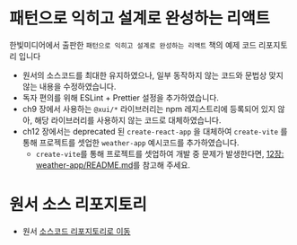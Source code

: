 # 패턴으로 익히고 설계로 완성하는 리액트

한빛미디어에서 출판한 `패턴으로 익히고 설계로 완성하는 리액트` 책의 예제 코드 리포지토리 입니다

- 원서의 소스코드를 최대한 유지하였으나, 일부 동작하지 않는 코드와 문법상 맞지 않는 내용을 수정하였습니다.
- 독자 편의를 위해 ESLint + Prettier 설정을 추가하였습니다.
- ch9 장에서 사용하는 `@xui/*` 라이브러리는 npm 레지스트리에 등록되어 있지 않아, 해당 라이브러리를 사용하지 않는 코드로 대체하였습니다.
- ch12 장에서는 deprecated 된 `create-react-app` 을 대체하여 `create-vite` 를 통해 프로젝트를 셋업한 `weather-app` 예시코드를 추가하였습니다.
  - `create-vite`를 통해 프로젝트를 셋업하여 개발 중 문제가 발생한다면, [12장: weather-app/README.md](./code/src/ch12/weather-app/README.md)를 참고해 주세요.

# 원서 소스 리포지토리
- 원서 [소스코드 리포지토리로 이동](https://github.com/PacktPublishing/React-Anti-Patterns/)
